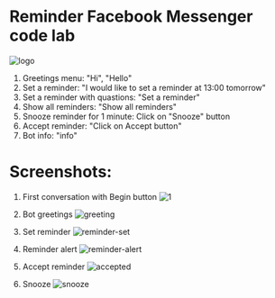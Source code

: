 # Reminder Facebook Messenger code lab

![logo](https://user-images.githubusercontent.com/2027050/55683833-955c1980-5944-11e9-942e-beb8334e80aa.png)

1. Greetings menu: "Hi", "Hello"
2. Set a reminder: "I would like to set a reminder at 13:00 tomorrow"
3. Set a reminder with quastions: "Set a reminder"
3. Show all reminders: "Show all reminders"
4. Snooze reminder for 1 minute: Click on "Snooze" button
5. Accept reminder: "Click on Accept button"
6. Bot info: "info"

# Screenshots:

1. First conversation with Begin button
![1](https://user-images.githubusercontent.com/2027050/55683631-149c1e00-5942-11e9-888a-a99513d0785f.png)

2. Bot greetings 
![greeting](https://user-images.githubusercontent.com/2027050/55683626-1239c400-5942-11e9-9fd6-3eaf7f0832ac.png)

3. Set reminder 
![reminder-set](https://user-images.githubusercontent.com/2027050/55683629-14038780-5942-11e9-869b-e34e9d6904aa.png)

4. Reminder alert 
![reminder-alert](https://user-images.githubusercontent.com/2027050/55683627-12d25a80-5942-11e9-8d29-e7b662714831.png)

5. Accept reminder
![accepted](https://user-images.githubusercontent.com/2027050/55683625-11a12d80-5942-11e9-9037-22dc948805eb.png)

6. Snooze
![snooze](https://user-images.githubusercontent.com/2027050/55683630-149c1e00-5942-11e9-90da-98b6948a9ec2.png)


